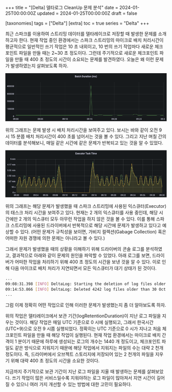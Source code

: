+++
title = "[Delta] 델타로그 CleanUp 문제 분석"
date = 2024-01-25T00:00:00Z
updated = 2024-01-25T00:00:00Z
draft = false

[taxonomies]
tags = ["Delta"]
[extra]
toc = true
series = "Delta"
+++

최근 스파크를 이용하여 스트리밍 데이터를 델타레이크로 저장할 때 발생한 문제를 소개하고자 한다. 현재 작업 중인 환경에서는 스파크 스트리밍의 마이크로 배치 처리시간이 평균적으로 일반적인 쓰기 작업은 10 초 내외이고, 10 번의 쓰기 작업마다 새로운 체크포인트 파일을 만들 때는 2~30 초 정도이다. 그런데 주기적으로 새로운 체크포인트 파일을 만들 때 400 초 정도의 시간이 소요되는 문제를 발견하였다. 오늘은 왜 이런 문제가 발생하였는지 살펴보도록 하자.

![batchduration.png](./batchduration.png)

위의 그래프는 문제 발생 시 배치 처리시간을 보여주고 있다. 보시는 바와 같이 오전 9 시 15 분쯤 배치 처리시간이 400 초를 넘어서는 것을 볼 수 있다. 그리고 지난 며칠 간의 데이터를 분석해보니, 매일 같은 시간에 같은 문제가 반복되고 있는 것을 알 수 있었다.

![executortasktime.png](./executortasktime.png)

위의 그래프는 해당 문제가 발생했을 때 스파크 스트리밍에 사용된 익스큐터(Executor)의 태스크 처리 시간을 보여주고 있다. 현재는 2 개의 익스큐터를 사용 중인데, 해당 시간에만 2 개의 익스큐터 모두 아무런 작업을 하지 않은 것을 볼 수 있다. 이를 통해 스파크 스트리밍에 사용된 드라이버에서 반복적으로 해당 시간에 문제가 발생하고 있다고 예상할 수 있다.
(어떤 문제가 규칙성을 보이면, 가비지 컬렉션(Gabage Collection) 혹은 어떠한 자원 경쟁에 의한 문제는 아니라고 볼 수 있다.)

그래서 문제가 발생했을 때의 상황을 이해하기 위해 드라이버의 콘솔 로그를 분석하였고, 결과적으로 아래와 같이 문제의 원인을 파악할 수 있었다. 아래 로그를 보면, 드라이버가 어떠한 작업을 처리하기 위해 400 초 정도의 시간을 보낸 것을 알 수 있다. 이로 인해 다음 마이크로 배치 처리가 지연되면서 모든 익스큐터가 대기 상태가 된 것이다.

```bash
...
09:08:31.398 [INFO] DeltaLog: Starting the deletion of log files older than 30 Oct 2022 00:00:00 GMT
09:14:53.866 [INFO] DeltaLog: Deleted 4242 log files older than 30 Oct 2022 00:00:00 GMT
...
```

그럼 이제 정확히 어떤 작업으로 인해 이러한 문제가 발생했는지 좀 더 알아보도록 하자.

위의 작업은 델타레이크에서 보관 기간(logRetentionDuration)이 지난 로그 파일을 지우는 것이다. 해당 작업은 매일 UTC 기준으로 0 시에 실행되고, 그래서 한국시간(UTC+9)으로 오전 9 시쯤 실행되었다. 정확히는 UTC 기준으로 0 시가 지나고 처음 체크포인트 파일을 만들 때 해당 작업이 실행된다. 현재 작업 환경에서는 마이크로 배치 간격이 1 분이기 때문에 하루에 생성되는 로그의 개수는 1440 개 정도이고, 체크포인트 파일도 같은 방식으로 지워지기 때문에 해당 작업에서 지워지는 파일의 수는 대략 2 천개 정도이다. 즉, 드라이버에서 오브젝트 스토리지에 저장되어 있는 2 천개의 파일을 지우기 위해 대략 400 초 정도의 시간을 소요한 것이다.

지금까지 주기적으로 보관 기간이 지난 로그 파일을 지울 때 발생하는 문제를 살펴보았다. 쓰기 작업이 많은 서비스일수록 지워야하는 로그 파일이 많아져서 지연 시간이 길어질 수 있으니 여러 가지 개선할 수 있는 방법에 대한 고민이 필요하다.
